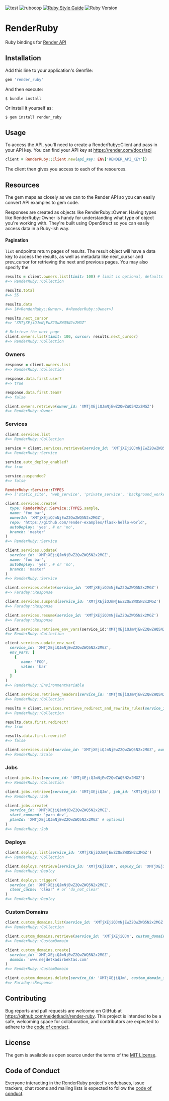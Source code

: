 ![test](https://github.com/nejdetkadir/render-ruby/actions/workflows/test.yml/badge.svg?branch=main)
![rubocop](https://github.com/nejdetkadir/render-ruby/actions/workflows/rubocop.yml/badge.svg?branch=main)
[![Ruby Style Guide](https://img.shields.io/badge/code_style-rubocop-brightgreen.svg)](https://github.com/rubocop/rubocop)
![Ruby Version](https://img.shields.io/badge/ruby_version->=_2.6.0-blue.svg)

# RenderRuby
Ruby bindings for [Render API](https://api-docs.render.com)

## Installation

Add this line to your application's Gemfile:

```ruby
gem 'render_ruby'
```

And then execute:

    $ bundle install

Or install it yourself as:

    $ gem install render_ruby

## Usage
To access the API, you'll need to create a RenderRuby::Client and pass in your API key. You can find your API key at https://render.com/docs/api

```ruby
client = RenderRuby::Client.new(api_key: ENV['RENDER_API_KEY'])
```
The client then gives you access to each of the resources.

## Resources
The gem maps as closely as we can to the Render API so you can easily convert API examples to gem code.

Responses are created as objects like RenderRuby::Owner. Having types like RenderRuby::Owner is handy for understanding what type of object you're working with. They're built using OpenStruct so you can easily access data in a Ruby-ish way.

#### Pagination

`list` endpoints return pages of results. The result object will have a data key to access the results, as well as metadata like next_cursor and prev_cursor for retrieving the next and previous pages. You may also specify the

```ruby
results = client.owners.list(limit: 100) # limit is optional, defaults to 20.
#=> RenderRuby::Collection

results.total
#=> 55

results.data
#=> [#<RenderRuby::Owner>, #<RenderRuby::Owner>]

results.next_cursor
#=> "XMTjXEjiQJmNjEwZ2QwZWQ5N2x2MGZ"

# Retrieve the next page
client.owners.list(limit: 100, cursor: results.next_cursor)
#=> RenderRuby::Collection
```

### Owners
```ruby
response = client.owners.list
#=> RenderRuby::Collection

response.data.first.user?
#=> true

response.data.first.team?
#=> false

client.owners.retrieve(owner_id: 'XMTjXEjiQJmNjEwZ2QwZWQ5N2x2MGZ')
#=> RenderRuby::Owner
```

### Services
```ruby
client.services.list
#=> RenderRuby::Collection

service = client.services.retrieve(service_id: 'XMTjXEjiQJmNjEwZ2QwZWQ5N2x2MGZ')
#=> RenderRuby::Service

service.auto_deploy_enabled?
#=> true

service.suspended?
#=> false

RenderRuby::Service::TYPES
#=> ['static_site', 'web_service', 'private_service', 'background_worker', 'cron_job']

client.services.create(
  type: RenderRuby::Service::TYPES.sample,
  name: 'foo bar',
  ownerId: 'XMTjXEjiQJmNjEwZ2QwZWQ5N2x2MGZ',
  repo: 'https://github.com/render-examples/flask-hello-world',
  autoDeploy: 'yes', # or 'no',
  branch: 'master'
)
#=> RenderRuby::Service

client.services.update(
  service_id: 'XMTjXEjiQJmNjEwZ2QwZWQ5N2x2MGZ',
  name: 'foo bar',
  autoDeploy: 'yes', # or 'no',
  branch: 'master'
)
#=> RenderRuby::Service

client.services.delete(service_id: 'XMTjXEjiQJmNjEwZ2QwZWQ5N2x2MGZ')
#=> Faraday::Response

client.services.suspend(service_id: 'XMTjXEjiQJmNjEwZ2QwZWQ5N2x2MGZ')
#=> Faraday::Response

client.services.resume(service_id: 'XMTjXEjiQJmNjEwZ2QwZWQ5N2x2MGZ')
#=> Faraday::Response

client.services.retrieve_env_vars(service_id:'XMTjXEjiQJmNjEwZ2QwZWQ5N2x2MGZ')
#=> RenderRuby::Collection

client.services.update_env_var(
  service_id: 'XMTjXEjiQJmNjEwZ2QwZWQ5N2x2MGZ',
  env_vars: [
    {
       name: 'FOO',
       value: 'bar'
    }
  ]
)
#=> RenderRuby::EnvironmentVariable

client.services.retrieve_headers(service_id: 'XMTjXEjiQJmNjEwZ2QwZWQ5N2x2MGZ')
#=> RenderRuby::Collection

results = client.services.retrieve_redirect_and_rewrite_rules(service_id: 'XMTjXEjiQJmNjEwZ2QwZWQ5N2x2MGZ')
#=> RenderRuby::Collection

results.data.first.redirect?
#=> true

results.data.first.rewrite?
#=> false

client.services.scale(service_id: 'XMTjXEjiQJmNjEwZ2QwZWQ5N2x2MGZ', num_instances: 1)
#=> RenderRuby::Scale
```

### Jobs
```ruby
client.jobs.list(service_id: 'XMTjXEjiQJmNjEwZ2QwZWQ5N2x2MGZ')
#=> RenderRuby::Collection

client.jobs.retrieve(service_id: 'XMTjXEjiQJm', job_id: 'XMTjXEjiQJ')
#=> RenderRuby::Job

client.jobs.create(
  service_id: 'XMTjXEjiQJmNjEwZ2QwZWQ5N2x2MGZ',
  start_command: 'yarn dev',
  planId: 'XMTjXEjiQJmNjEwZ2QwZWQ5N2x2MGZ' # optional
)
#=> RenderRuby::Job
```

### Deploys
```ruby
client.deploys.list(service_id: 'XMTjXEjiQJmNjEwZ2QwZWQ5N2x2MGZ')
#=> RenderRuby::Collection

client.deploys.retrieve(service_id: 'XMTjXEjiQJm', deploy_id: 'XMTjXEjiQJ')
#=> RenderRuby::Deploy

client.deploys.trigger(
  service_id: 'XMTjXEjiQJmNjEwZ2QwZWQ5N2x2MGZ',
  clear_cache: 'clear' # or 'do_not_clear'
)
#=> RenderRuby::Deploy
```

### Custom Domains
```ruby
client.custom_domains.list(service_id: 'XMTjXEjiQJmNjEwZ2QwZWQ5N2x2MGZ')
#=> RenderRuby::Collection

client.custom_domains.retrieve(service_id: 'XMTjXEjiQJm', custom_domain_id: 'XMTjXEjiQJ')
#=> RenderRuby::CustomDomain

client.custom_domains.create(
  service_id: 'XMTjXEjiQJmNjEwZ2QwZWQ5N2x2MGZ',
  domain: 'www.nejdetkadirbektas.com'
)
#=> RenderRuby::CustomDomain

client.custom_domains.delete(service_id: 'XMTjXEjiQJm', custom_domain_id: 'XMTjXEjiQJ')
#=> Faraday::Response
```

## Contributing

Bug reports and pull requests are welcome on GitHub at https://github.com/nejdetkadir/render-ruby. This project is intended to be a safe, welcoming space for collaboration, and contributors are expected to adhere to the [code of conduct](https://github.com/nejdetkadir/render-ruby/blob/main/CODE_OF_CONDUCT.md).

## License

The gem is available as open source under the terms of the [MIT License](LICENSE).

## Code of Conduct

Everyone interacting in the RenderRuby project's codebases, issue trackers, chat rooms and mailing lists is expected to follow the [code of conduct](https://github.com/nejdetkadir/render-ruby/blob/main/CODE_OF_CONDUCT.md).
